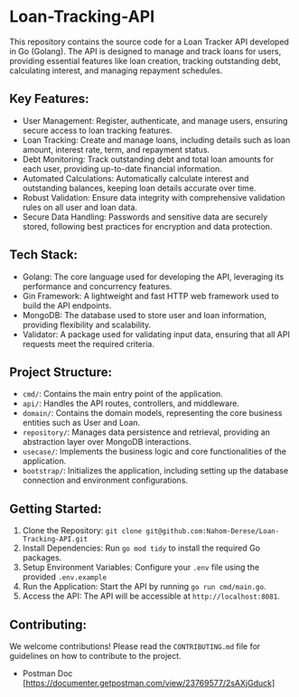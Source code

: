 # Loan-Tracking-API

This repository contains the source code for a Loan Tracker API developed in Go (Golang). The API is designed to manage and track loans for users, providing essential features like loan creation, tracking outstanding debt, calculating interest, and managing repayment schedules.

## Key Features:

- User Management: Register, authenticate, and manage users, ensuring secure access to loan tracking features.
- Loan Tracking: Create and manage loans, including details such as loan amount, interest rate, term, and repayment status.
- Debt Monitoring: Track outstanding debt and total loan amounts for each user, providing up-to-date financial information.
- Automated Calculations: Automatically calculate interest and outstanding balances, keeping loan details accurate over time.
- Robust Validation: Ensure data integrity with comprehensive validation rules on all user and loan data.
- Secure Data Handling: Passwords and sensitive data are securely stored, following best practices for encryption and data protection.

## Tech Stack:

- Golang: The core language used for developing the API, leveraging its performance and concurrency features.
- Gin Framework: A lightweight and fast HTTP web framework used to build the API endpoints.
- MongoDB: The database used to store user and loan information, providing flexibility and scalability.
- Validator: A package used for validating input data, ensuring that all API requests meet the required criteria.

## Project Structure:

- `cmd/`: Contains the main entry point of the application.
- `api/`: Handles the API routes, controllers, and middleware.
- `domain/`: Contains the domain models, representing the core business entities such as User and Loan.
- `repository/`: Manages data persistence and retrieval, providing an abstraction layer over MongoDB interactions.
- `usecase/`: Implements the business logic and core functionalities of the application.
- `bootstrap/`: Initializes the application, including setting up the database connection and environment configurations.

## Getting Started:

1. Clone the Repository: `git clone git@github.com:Nahom-Derese/Loan-Tracking-API.git`
2. Install Dependencies: Run `go mod tidy` to install the required Go packages.
3. Setup Environment Variables: Configure your `.env` file using the provided `.env.example`
4. Run the Application: Start the API by running `go run cmd/main.go`.
5. Access the API: The API will be accessible at `http://localhost:8081`.

## Contributing:

We welcome contributions! Please read the `CONTRIBUTING.md` file for guidelines on how to contribute to the project.

- Postman Doc [https://documenter.getpostman.com/view/23769577/2sAXjGduck]
